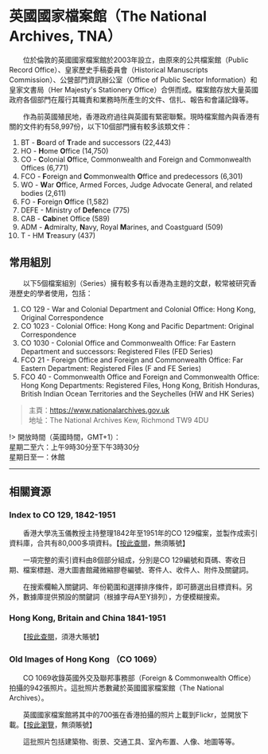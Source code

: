 # 英國國家檔案館（The National Archives, TNA）

　　位於倫敦的英國國家檔案館於2003年設立，由原來的公共檔案館（Public Record Office）、皇家歷史手稿委員會（Historical Manuscripts Commission）、公營部門資訊辦公室（Office of Public Sector Information）和皇家文書局（Her Majesty's Stationery Office）合併而成。檔案館存放大量英國政府各個部門在履行其職責和業務時所產生的文件、信扎、報告和會議記錄等。
  
　　作為前英國殖民地，香港政府過往與英國有緊密聯繫。現時檔案館內與香港有關的文件約有58,997份，以下10個部門擁有較多該類文件：
1. BT - **B**oard of **T**rade and successors (22,443)
2. HO - **H**ome **O**ffice (14,750)
3. CO - **C**olonial **O**ffice, Commonwealth and Foreign and Commonwealth Offices (6,771)
4. FCO - **F**oreign and **C**ommonwealth **O**ffice and predecessors (6,301)
5. WO - **W**ar **O**ffice, Armed Forces, Judge Advocate General, and related bodies (2,611)
6. FO - **F**oreign **O**ffice (1,582)
7. DEFE - Ministry of **Defe**nce (775)
8. CAB - **Cab**inet Office (589)
9. ADM - **A**dmiralty, **N**avy, Royal **M**arines, and Coastguard (509)
10. T - HM **T**reasury (437)

## 常用組別
　　以下5個檔案組別（Series）擁有較多有以香港為主題的文獻，較常被研究香港歷史的學者使用，包括：
1. CO 129 - War and Colonial Department and Colonial Office: Hong Kong, Original Correspondence
2. CO 1023 - Colonial Office: Hong Kong and Pacific Department: Original Correspondence
3. CO 1030 - Colonial Office and Commonwealth Office: Far Eastern Department and successors: Registered Files (FED Series)
4. FCO 21 - Foreign Office and Foreign and Commonwealth Office: Far Eastern Department: Registered Files (F and FE Series)
5. FCO 40 - Commonwealth Office and Foreign and Commonwealth Office: Hong Kong Departments: Registered Files, Hong Kong, British Honduras, British Indian Ocean Territories and the Seychelles (HW and HK Series)

> 主頁：<https://www.nationalarchives.gov.uk>  
> 地址：The National Archives Kew, Richmond TW9 4DU

!> 開放時間（英國時間，GMT+1）：  
星期二至六：上午9時30分至下午3時30分  
星期日至一：休館

---

## 相關資源
### Index to CO 129, 1842-1951
　　香港大學冼玉儀教授主持整理1842年至1951年的CO 129檔案，並製作成索引資料庫，合共有80,000多項資料。【[按此查閱](https://lib.hku.hk/co129/ "CO 129")，無須賬號】
  
　　一項完整的索引資料由8個部分組成，分別是CO 129編號和頁碼、寄收日期、檔案標題、港大圖書館藏微縮膠卷編號、寄件人、收件人、附件及關鍵詞。

　　在搜索欄輸入關鍵詞、年份範圍和選擇排序條件，即可篩選出目標資料。另外，數據庫提供預設的關鍵詞（根據字母A至Y排列），方便模糊搜索。
  
### Hong Kong, Britain and China 1841-1951
　　【[按此查閱](https://go-gale-com.eproxy.lib.hku.hk/ps/aboutThisCollection?userGroupName=hku&inPS=true&mCode=83MZ&prodId=CFER "War and Colonial Department and Colonial Office: Hong Kong, Original Correspondence")，須港大賬號】

### Old Images of Hong Kong （CO 1069）
　　CO 1069收錄英國外交及聯邦事務部（Foreign & Commonwealth Office）拍攝的942張照片。這批照片悉數藏於英國國家檔案館（The National Archives）。

　　英國國家檔案館將其中的700張在香港拍攝的照片上載到Flickr，並開放下載。【[按此瀏覽](https://www.flickr.com/photos/nationalarchives/sets/72157631193302238 "CO1069")，無須賬號】

　　這批照片包括建築物、街景、交通工具、室內布置、人像、地圖等等。
